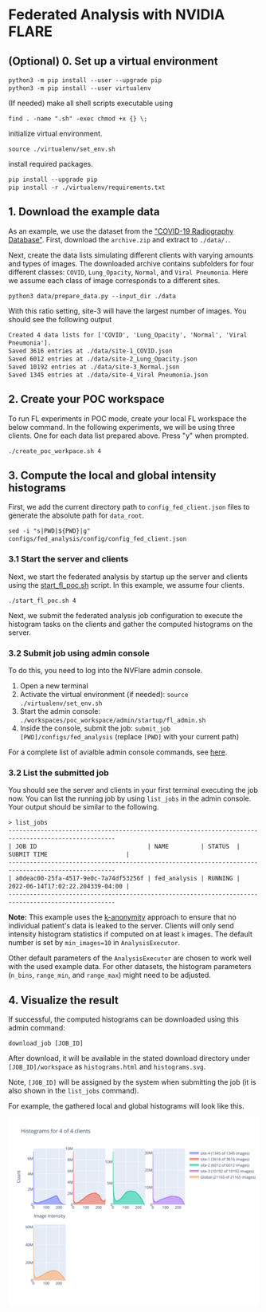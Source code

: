# Federated Analysis with NVIDIA FLARE

## (Optional) 0. Set up a virtual environment
```
python3 -m pip install --user --upgrade pip
python3 -m pip install --user virtualenv
```
(If needed) make all shell scripts executable using
```
find . -name ".sh" -exec chmod +x {} \;
```
initialize virtual environment.
```
source ./virtualenv/set_env.sh
```
install required packages.
```
pip install --upgrade pip
pip install -r ./virtualenv/requirements.txt
```

## 1. Download the example data

As an example, we use the dataset from the ["COVID-19 Radiography Database"](https://www.kaggle.com/tawsifurrahman/covid19-radiography-database).
First, download the `archive.zip` and extract to `./data/.`.

Next, create the data lists simulating different clients with varying amounts and types of images. 
The downloaded archive contains subfolders for four different classes: `COVID`, `Lung_Opacity`, `Normal`, and `Viral Pneumonia`.
Here we assume each class of image corresponds to a different sites.
```
python3 data/prepare_data.py --input_dir ./data
```

With this ratio setting, site-3 will have the largest number of images. You should see the following output
```
Created 4 data lists for ['COVID', 'Lung_Opacity', 'Normal', 'Viral Pneumonia'].
Saved 3616 entries at ./data/site-1_COVID.json
Saved 6012 entries at ./data/site-2_Lung_Opacity.json
Saved 10192 entries at ./data/site-3_Normal.json
Saved 1345 entries at ./data/site-4_Viral Pneumonia.json
```

## 2. Create your POC workspace
To run FL experiments in POC mode, create your local FL workspace the below command. 
In the following experiments, we will be using three clients. One for each data list prepared above. Press "y" when prompted.
```
./create_poc_workpace.sh 4
```

## 3. Compute the local and global intensity histograms

First, we add the current directory path to `config_fed_client.json` files to generate the absolute path for `data_root`.  
```
sed -i "s|PWD|${PWD}|g" configs/fed_analysis/config/config_fed_client.json
```

### 3.1 Start the server and clients

Next, we start the federated analysis by startup up the server and clients using the [start_fl_poc.sh](./start_fl_poc.sh) script. In this example, we assume four clients.
```
./start_fl_poc.sh 4
```

Next, we submit the federated analysis job configuration to execute the histogram tasks on the clients and gather the computed histograms on the server. 

### 3.2 Submit job using admin console

To do this, you need to log into the NVFlare admin console.

1. Open a new terminal
2. Activate the virtual environment (if needed): `source ./virtualenv/set_env.sh`
3. Start the admin console: `./workspaces/poc_workspace/admin/startup/fl_admin.sh`
4. Inside the console, submit the job: `submit_job [PWD]/configs/fed_analysis` (replace `[PWD]` with your current path) 

For a complete list of avialble admin console commands, see [here](https://nvflare.readthedocs.io/en/2.1.0/user_guide/admin_commands.html).

### 3.2 List the submitted job

You should see the server and clients in your first terminal executing the job now.
You can list the running job by using `list_jobs` in the admin console.
Your output should be similar to the following.

```
> list_jobs 
----------------------------------------------------------------------------------------------------
| JOB ID                               | NAME         | STATUS  | SUBMIT TIME                      |
----------------------------------------------------------------------------------------------------
| a0deac00-25fa-4517-9e0c-7a74df53256f | fed_analysis | RUNNING | 2022-06-14T17:02:22.204339-04:00 |
----------------------------------------------------------------------------------------------------
```

**Note:** This example uses the [k-anonymity](https://en.wikipedia.org/wiki/K-anonymity) approach to ensure that no individual patient's data is leaked to the server. 
Clients will only send intensity histogram statistics if computed on at least `k` images. The default number is set by `min_images=10` in `AnalysisExecutor`.

Other default parameters of the `AnalysisExecutor` are chosen to work well with the used example data. For other datasets, the histogram parameters (`n_bins`, `range_min`, and `range_max`) might need to be adjusted.

## 4. Visualize the result

If successful, the computed histograms can be downloaded using this admin command:
```
download_job [JOB_ID]
```
After download, it will be available in the stated download directory under `[JOB_ID]/workspace` as `histograms.html` and `histograms.svg`. 

Note, `[JOB_ID]` will be assigned by the system when submitting the job (it is also shown in the `list_jobs` command). 

For example, the gathered local and global histograms will look like this.

![Example local and global histograms](./histograms_example.svg)
